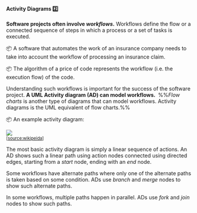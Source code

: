 <link rel="stylesheet" href="{{baseUrl}}/css/textbook.css">

<div class="website-content">

<div id="title">

#### Activity Diagrams :two:

</div>

<div id="body">

**Software projects often involve _workflows_.** Workflows define the flow or a connected sequence of steps in which a process or a set of tasks is executed.

<tip-box> 

:package: A software that automates the work of an insurance company needs to take into account the workflow of processing an insurance claim.

:package: The algorithm of a price of code represents the workflow (i.e. the execution flow) of the code.

</tip-box>

Understanding such workflows is important for the success of the software project. **A UML Activity diagram (AD) can model workflows.&nbsp;** %%_Flow charts_ is another type of diagrams that can model workflows. Activity diagrams is the UML equivalent of flow charts.%%


<tip-box> 

:package: An example activity diagram:

<img src="https://upload.wikimedia.org/wikipedia/commons/e/e7/Activity_conducting.svg"><br>
<sub>[[source:wikipeida](https://en.wikipedia.org/wiki/Activity_diagram)]</sub>

</tip-box>

The most basic activity diagram is simply a linear sequence of actions. An AD shows such a linear path using action nodes connected using directed edges, starting from a _start_ node, ending with an _end_ node. 

<panel src="../../../uml/activityDiagrams/basicNotations/linearPaths/full.md" header=":mortar_board: UML → Activity Diagrams → Basic Notations → Linear Paths" expanded />

Some workflows have alternate paths where only one of the alternate paths is taken based on some condition. ADs use _branch_ and _merge_ nodes to show such alternate paths.

<panel src="../../../uml/activityDiagrams/basicNotations/alternatePaths/full.md" header=":mortar_board: UML → Activity Diagrams → Basic Notations → Alternative Paths" expanded />

In some workflows, multiple paths happen in parallel. ADs use _fork_ and _join_ nodes to show such paths. 

<panel src="../../../uml/activityDiagrams/basicNotations/parallelPaths/full.md" header=":mortar_board: UML → Activity Diagrams → Basic Notations → Parallel Paths" expanded />

</div>

<div id="extras">
  <include src="exercises.md" />
</div>

</div>
